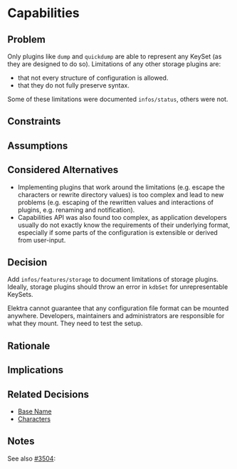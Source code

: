 # Capabilities

## Problem

Only plugins like `dump` and `quickdump` are able to represent any KeySet
(as they are designed to do so). Limitations of any other storage plugins are:

- that not every structure of configuration is allowed.
- that they do not fully preserve syntax.

Some of these limitations were documented `infos/status`, others were not.

## Constraints

## Assumptions

## Considered Alternatives

- Implementing plugins that work around the limitations
  (e.g. escape the characters or rewrite directory values)
  is too complex and lead to new problems (e.g. escaping of
  the rewritten values and interactions of plugins, e.g.
  renaming and notification).
- Capabilities API was also found too complex, as application
  developers usually do not exactly know the requirements
  of their underlying format, especially if some parts
  of the configuration is extensible or derived from user-input.

## Decision

Add `infos/features/storage` to document limitations of storage plugins.
Ideally, storage plugins should throw an error in `kdbSet` for
unrepresentable KeySets.

Elektra cannot guarantee that any configuration file format can
be mounted anywhere.
Developers, maintainers and administrators are responsible for what
they mount. They need to test the setup.

## Rationale

## Implications

## Related Decisions

- [Base Name](base_name.md)
- [Characters](characters.md)

## Notes

See also [#3504](https://issues.libelektra.org/3504):

